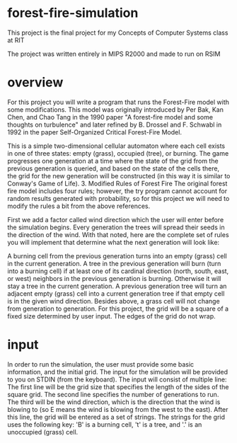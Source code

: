 ﻿# forest-fire-simulation

This project is the final project for my Concepts of Computer Systems class at RIT

The project was written entirely in MIPS R2000 and made to run on RSIM

# overview

For this project you will write a program that runs the Forest-Fire model with some modifications. This model was originally introduced by Per Bak, Kan Chen, and Chao Tang in the 1990 paper "A forest-fire model and some thoughts on turbulence" and later refined by B. Drossel and F. Schwabl in 1992 in the paper Self-Organized Critical Forest-Fire Model.

This is a simple two-dimensional cellular automaton where each cell exists in one of three states: empty (grass), occupied (tree), or burning. The game progresses one generation at a time where the state of the grid from the previous generation is queried, and based on the state of the cells there, the grid for the new generation will be constructed (in this way it is similar to Conway's Game of Life).
3. Modified Rules of Forest Fire
The original forest fire model includes four rules; however, the try program cannot account for random results generated with probability, so for this project we will need to modify the rules a bit from the above references.

First we add a factor called wind direction which the user will enter before the simulation begins. Every generation the trees will spread their seeds in the direction of the wind. With that noted, here are the complete set of rules you will implement that determine what the next generation will look like:

A burning cell from the previous generation turns into an empty (grass) cell in the current generation.
A tree in the previous generation will burn (turn into a burning cell) if at least one of its cardinal direction (north, south, east, or west) neighbors in the previous generation is burning. Otherwise it will stay a tree in the current generation.
A previous generation tree will turn an adjacent empty (grass) cell into a current generation tree if that empty cell is in the given wind direction.
Besides above, a grass cell will not change from generation to generation.
For this project, the grid will be a square of a fixed size determined by user input. The edges of the grid do not wrap.

# input

In order to run the simulation, the user must provide some basic information, and the initial grid. The input for the simulation will be provided to you on STDIN (from the keyboard). The input will consist of multiple line:
The first line will be the grid size that specifies the length of the sides of the square grid.
The second line specifies the number of generations to run.
The third will be the wind direction, which is the direction that the wind is blowing to (so E means the wind is blowing from the west to the east).
After this line, the grid will be entered as a set of strings. The strings for the grid uses the following key: 'B' is a burning cell, 't' is a tree, and '.' is an unoccupied (grass) cell.
